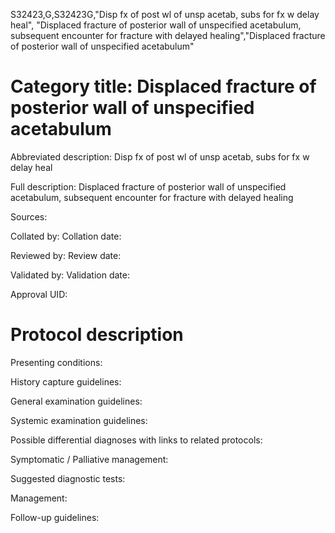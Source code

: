 S32423,G,S32423G,"Disp fx of post wl of unsp acetab, subs for fx w delay heal", "Displaced fracture of posterior wall of unspecified acetabulum, subsequent encounter for fracture with delayed healing","Displaced fracture of posterior wall of unspecified acetabulum"
# Category title: Displaced fracture of posterior wall of unspecified acetabulum

Abbreviated description: Disp fx of post wl of unsp acetab, subs for fx w delay heal

Full description: Displaced fracture of posterior wall of unspecified acetabulum, subsequent encounter for fracture with delayed healing

Sources:

Collated by:
Collation date:

Reviewed by:
Review date:

Validated by:
Validation date:

Approval UID:

# Protocol description

Presenting conditions:

History capture guidelines:

General examination guidelines:

Systemic examination guidelines:

Possible differential diagnoses with links to related protocols:

Symptomatic / Palliative management:

Suggested diagnostic tests:

Management:

Follow-up guidelines:
